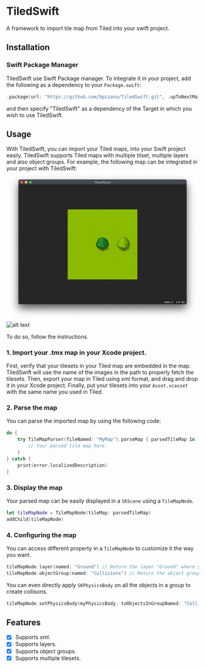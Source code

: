 # TiledSwift

A framework to import tile map from Tiled into your swift project.

## Installation
### Swift Package Manager

TiledSwift use Swift Package manager. To integrate it in your project, add the following as a dependency to your `Package.swift`:
```swift
.package(url: "https://github.com/bpisano/TiledSwift.git", .upToNextMajor(from: "0.0.3"))
```
and then specify "TiledSwift" as a dependency of the Target in which you wish to use TiledSwift.

## Usage

With TiledSwift, you can import your Tiled maps, into your Swift project easily. TiledSwift supports Tiled maps with multiple tilset, multiple layers and also object groups. For example, the following map can be integrated in your project with TiledSwift:
![alt text](Ressources/Project.png)
![alt text](https://github.com/bpisano/TiledSwift.git/Ressources/Project.png)

To do so, follow the instructions.

### 1. Import your .tmx map in your Xcode project.
First, verify that your tilesets in your Tiled map are embedded in the map. TiledSwift will use the name of the images in the path to properly fetch the tilesets.
Then, export your map in Tiled using xml format, and drag and drop it in your Xcode project.
Finally, put your tilesets into your `Asset.xcasset` with the same name you used in Tiled.

### 2. Parse the map
You can parse the imported map by using the following code:
```swift
do {
    try TileMapParser(fileNamed: "MyMap").parseMap { parsedTileMap in
        // Your parsed tile map here.
    }
} catch {
    print(error.localizedDescription)
}
```

### 3. Display the map
Your parsed map can be easily displayed in a `SKScene` using a `TileMapNode`.
```swift
let tileMapNode = TileMapNode(tileMap: parsedTileMap)
addChild(tileMapNode)
```

### 4. Configuring the map
You can access different property in a `TileMapNode` to customize it the way you want.
```swift
tileMapNode.layer(named: "Ground") // Return the layer "Ground" where you can access the SKTileMap generated.
tileMapNode.objectGroup(named: "Collisions") // Return the object groups "Collisions" where you can access the SKSpriteNode generated.
```

You can even directly apply `SKPhysicsBody` on all the objects in a group to create collisons.
```swift
tileMapNode.setPhysicsBody(myPhysicsBody, toObjectsInGroupNamed: "Collisions") // Apply a SKPhysicsBody to all the objects in the group "Collisions".
```

## Features
- [x] Supports xml.
- [x] Supports layers.
- [x] Supports object groups.
- [x] Supports multiple tilesets.
